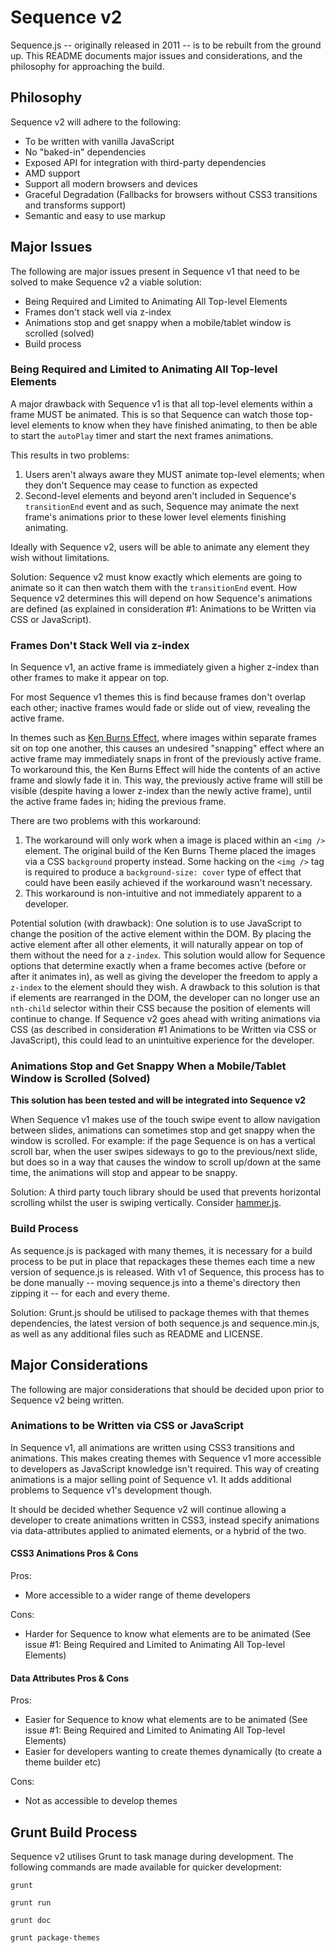 Sequence v2
===========

Sequence.js -- originally released in 2011 -- is to be rebuilt from the ground up. This README documents major issues and considerations, and the philosophy for approaching the build.

## Philosophy

Sequence v2 will adhere to the following:

- To be written with vanilla JavaScript
- No "baked-in" dependencies
- Exposed API for integration with third-party dependencies
- AMD support
- Support all modern browsers and devices
- Graceful Degradation (Fallbacks for browsers without CSS3 transitions and transforms support)
- Semantic and easy to use markup


## Major Issues

The following are major issues present in Sequence v1 that need to be solved to make Sequence v2 a viable solution:

- Being Required and Limited to Animating All Top-level Elements
- Frames don't stack well via z-index
- Animations stop and get snappy when a mobile/tablet window is scrolled (solved)
- Build process


### Being Required and Limited to Animating All Top-level Elements

A major drawback with Sequence v1 is that all top-level elements within a frame MUST be animated. This is so that Sequence can watch those top-level elements to know when they have finished animating, to then be able to start the `autoPlay` timer and start the next frames animations.

This results in two problems:

1. Users aren't always aware they MUST animate top-level elements; when they don't Sequence may cease to function as expected
2. Second-level elements and beyond aren't included in Sequence's `transitionEnd` event and as such, Sequence may animate the next frame's animations prior to these lower level elements finishing animating.

Ideally with Sequence v2, users will be able to animate any element they wish without limitations.

Solution: Sequence v2 must know exactly which elements are going to animate so it can then watch them with the `transitionEnd` event. How Sequence v2 determines this will depend on how Sequence's animations are defined (as explained in consideration #1: Animations to be Written via CSS or JavaScript).

### Frames Don't Stack Well via z-index

In Sequence v1, an active frame is immediately given a higher z-index than other frames to make it appear on top.

For most Sequence v1 themes this is find because frames don't overlap each other; inactive frames would fade or slide out of view, revealing the active frame.

In themes such as [Ken Burns Effect](http://www.sequencejs.com/themes/ken-burns-effect/), where images within separate frames sit on top one another, this causes an undesired "snapping" effect where an active frame may immediately snaps in front of the previously active frame. To workaround this, the Ken Burns Effect will hide the contents of an active frame and slowly fade it in. This way, the previously active frame will still be visible (despite having a lower z-index than the newly active frame), until the active frame fades in; hiding the previous frame.

There are two problems with this workaround:

1. The workaround will only work when a image is placed within an `<img />` element. The original build of the Ken Burns Theme placed the images via a CSS `background` property instead. Some hacking on the `<img />` tag is required to produce a `background-size: cover` type of effect that could have been easily achieved if the workaround wasn't necessary.
2. This workaround is non-intuitive and not immediately apparent to a developer.

Potential solution (with drawback): One solution is to use JavaScript to change the position of the active element within the DOM. By placing the active element after all other elements, it will naturally appear on top of them without the need for a `z-index`. This solution would allow for Sequence options that determine exactly when a frame becomes active (before or after it animates in), as well as giving the developer the freedom to apply a `z-index` to the element should they wish. A drawback to this solution is that if elements are rearranged in the DOM, the developer can no longer use an `nth-child` selector within their CSS because the position of elements will continue to change. If Sequence v2 goes ahead with writing animations via CSS (as described in consideration #1 Animations to be Written via CSS or JavaScript), this could lead to an unintuitive experience for the developer.

### Animations Stop and Get Snappy When a Mobile/Tablet Window is Scrolled (Solved)

**This solution has been tested and will be integrated into Sequence v2**

When Sequence v1 makes use of the touch swipe event to allow navigation between slides, animations can sometimes stop and get snappy when the window is scrolled. For example: if the page Sequence is on has a vertical scroll bar, when the user swipes sideways to go to the previous/next slide, but does so in a way that causes the window to scroll up/down at the same time, the animations will stop and appear to be snappy.

Solution: A third party touch library should be used that prevents horizontal scrolling whilst the user is swiping vertically. Consider [hammer.js](https://github.com/EightMedia/hammer.js/).

### Build Process

As sequence.js is packaged with many themes, it is necessary for a build process to be put in place that repackages these themes each time a new version of sequence.js is released. With v1 of Sequence, this process has to be done manually -- moving sequence.js into a theme's directory then zipping it -- for each and every theme.

Solution: Grunt.js should be utilised to package themes with that themes dependencies, the latest version of both sequence.js and sequence.min.js, as well as any additional files such as README and LICENSE.

## Major Considerations

The following are major considerations that should be decided upon prior to Sequence v2 being written.

### Animations to be Written via CSS or JavaScript

In Sequence v1, all animations are written using CSS3 transitions and animations. This makes creating themes with Sequence v1 more accessible to developers as JavaScript knowledge isn't required. This way of creating animations is a major selling point of Sequence v1. It adds additional problems to Sequence v1's development though.

It should be decided whether Sequence v2 will continue allowing a developer to create animations written in CSS3, instead specify animations via data-attributes applied to animated elements, or a hybrid of the two.

#### CSS3 Animations Pros & Cons

Pros:

- More accessible to a wider range of theme developers

Cons:

- Harder for Sequence to know what elements are to be animated (See issue #1: Being Required and Limited to Animating All Top-level Elements)

#### Data Attributes Pros & Cons

Pros:

- Easier for Sequence to know what elements are to be animated (See issue #1: Being Required and Limited to Animating All Top-level Elements)
- Easier for developers wanting to create themes dynamically (to create a theme builder etc)

Cons:

- Not as accessible to develop themes




## Grunt Build Process

Sequence v2 utilises Grunt to task manage during development. The following commands are made available for quicker development:

`grunt`

`grunt run`

`grunt doc`

`grunt package-themes`
